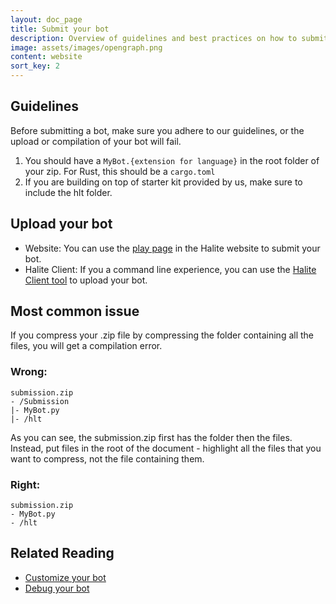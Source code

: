 ```yaml
---
layout: doc_page
title: Submit your bot
description: Overview of guidelines and best practices on how to submit bots
image: assets/images/opengraph.png
content: website
sort_key: 2
---
```


## Guidelines

Before submitting a bot, make sure you adhere to our guidelines, or the upload or compilation of your bot will fail.

1. You should have a `MyBot.{extension for language}` in the root folder of your zip. For Rust, this should be a `cargo.toml`
2. If you are building on top of starter kit provided by us, make sure to include the hlt folder.

## Upload your bot

* Website: You can use the [play page](/play-programming-challenge) in the Halite website to submit your bot.
* Halite Client: If you a command line experience, you can use the [Halite Client tool](/learn-programming-challenge//halite-cli-and-tools/halite-client-tools) to upload your bot.

## Most common issue
If you compress your .zip file by compressing the folder containing all the files, you will get a compilation error.

### Wrong:
``` 
submission.zip
- /Submission
|- MyBot.py
|- /hlt
```
As you can see, the submission.zip first has the folder then the files. Instead, put files in the root of the document - highlight all the files that you want to compress, not the file containing them.

### Right:
``` 
submission.zip
- MyBot.py
- /hlt
```

## Related Reading
 
 * [Customize your bot](customize-bot)
 * [Debug your bot](debug-bot)
